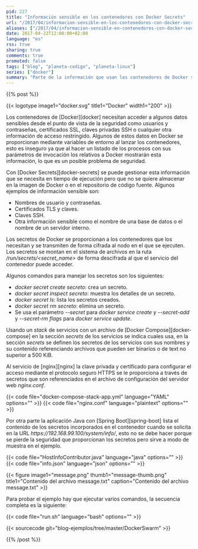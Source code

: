 ```yaml
---
pid: 227
title: "Información sensible en los contenedores con Docker Secrets"
url: "/2017/04/informacion-sensible-en-los-contenedores-con-docker-secrets/"
aliases: ["/2017/04/informacion-sensible-en-contenedores-con-docker-secrets/"]
date: 2017-04-22T12:00:00+02:00
language: "es"
rss: true
sharing: true
comments: true
promoted: false
tags: ["blog", "planeta-codigo", "planeta-linux"]
series: ["docker"]
summary: "Parte de la información que usan los contenedores de Docker se debe proteger de accesos no deseados. Anteriormente en algunos casos se usaban variables de entorno para lanzar los contenedores lo que no es seguro si se listan los procesos del sistema con sus parámetros, incluir archivos en las imágenes de los contenedores tampoco es recomendable. Docker Secrets permite proporcionar y mantener segura la información sensible que usen los contenedores."
---
```


{{% post %}}

{{< logotype image1="docker.svg" title1="Docker" width1="200" >}}

Los contenedores de [Docker][docker] necesitan acceder a algunos datos sensibles desde el punto de vista de la seguridad como usuarios y contraseñas, certificados SSL, claves privadas SSH o cualquier otra información de acceso restringido. Algunos de estos datos en Docker se proporcionan mediante variables de entorno al lanzar los contenedores, esto es inseguro ya que al hacer un listado de los procesos con sus parámetros de invocación los relativos a Docker mostrarán esta información, lo que es un posible problema de seguridad.

Con [Docker Secrets][docker-secrets] se puede gestionar esta información que se necesita en tiempo de ejecución pero que no se quiere almacenar en la imagen de Docker o en el repositorio de código fuente. Algunos ejemplos de información sensible son:

* Nombres de usuario y contraseñas.
* Certificados TLS y claves.
* Claves SSH.
* Otra información sensible como el nombre de una base de datos o el nombre de un servidor interno.

Los secretos de Docker se proporcionan a los contenedores que los necesitan y se transmiten de forma cifrada al nodo en el que se ejecuten. Los secretos se montan en el sistema de archivos en la ruta _/run/secrets/\<secret\_name\>_ de forma descifrada al que el servicio del contenedor puede acceder.

Algunos comandos para manejar los secretos son los siguientes:

* _docker secret create secreto_: crea un secreto.
* _docker secret inspect secreto_: muestra los detalles de un secreto.
* _docker secret ls_: lista los secretos creados.
* _docker secret rm secreto_: elimina un secreto.
* Se usa el parámetro _--secret_ para _docker service create_ y _--secret-add_ y _--secret-rm flags_ para _docker service update_.

Usando un _stack_ de servicios con un archivo de [Docker Compose][docker-compose] en la sección _secrets_ de los servicios se indica cuales usa, en la sección _secrets_ se definen los secretos de los servicios con sus nombres y su contenido referenciando archivos que pueden ser binarios o de text no superior a 500 KiB.

Al servicio de [nginx][nginx] la clave privada y certificado para configurar el acceso mediante el protocolo seguro HTTPS se le proporciona a través de secretos que son referenciados en el archivo de configuración del servidor web _nginx.conf_.

{{< code file="docker-compose-stack-app.yml" language="YAML" options="" >}}
{{< code file="nginx.conf" language="plaintext" options="" >}}

Por otra parte la aplicación Java con [Spring Boot][spring-boot] lista el contenido de los secretos incorporados en el contenedor cuando se solicita en la URL _https\://192.168.99.100/system/info/_, esto no se debe hacer porque se pierde la seguridad que proporcionan los secretos pero sirve a modo de muestra en el ejemplo.

{{< code file="HostInfoContributor.java" language="java" options="" >}}
{{< code file="info.json" language="json" options="" >}}

{{< figure
    image1="message.png" thumb1="message-thumb.png" title1="Contenido del archivo message.txt"
    caption="Contenido del archivo message.txt" >}}

Para probar el ejemplo hay que ejecutar varios comandos, la secuencia completa es la siguiente:

{{< code file="run.sh" language="bash" options="" >}}

{{< sourcecode git="blog-ejemplos/tree/master/DockerSwarm" >}}

{{% /post %}}
